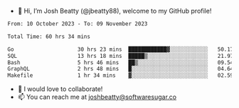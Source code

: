 - 👋 Hi, I’m Josh Beatty (@jbeatty88), welcome to my GitHub profile!

<!--START_SECTION:waka-->

```txt
From: 10 October 2023 - To: 09 November 2023

Total Time: 60 hrs 34 mins

Go                    30 hrs 23 mins  ████████████▓░░░░░░░░░░░░   50.17 %
SQL                   13 hrs 18 mins  █████▒░░░░░░░░░░░░░░░░░░░   21.97 %
Bash                  5 hrs 46 mins   ██▒░░░░░░░░░░░░░░░░░░░░░░   09.54 %
GraphQL               2 hrs 48 mins   █░░░░░░░░░░░░░░░░░░░░░░░░   04.64 %
Makefile              1 hr 34 mins    ▓░░░░░░░░░░░░░░░░░░░░░░░░   02.59 %
```

<!--END_SECTION:waka-->

- 💞️ I would love to collaborate!
- 📫 You can reach me at joshbeatty@softwaresugar.co

<!---
jbeatty88/jbeatty88 is a ✨ special ✨ repository because its `README.md` (this file) appears on your GitHub profile.
You can click the Preview link to take a look at your changes.
--->
